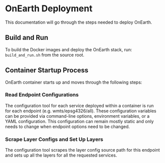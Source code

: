 # OnEarth Deployment

This documentation will go through the steps needed to deploy OnEarth.

## Build and Run

To build the Docker images and deploy the OnEarth stack, run:
`build_and_run.sh` from the source root.

## Container Startup Process

OnEarth container starts up and moves through the following steps:

### Read Endpoint Configurations

The configuration tool for each service deployed within a container is run for each endpoint (e.g. wmts/epsg4326/all). These configuration variables can be provided via command-line options, environment variables, or a YAML configuration. This configuration can remain mostly static and only needs to change when endpoint options need to be changed.

### Scrape Layer Configs and Set Up Layers
The configuration tool scrapes the layer config source path for this endpoint and sets up all the layers for all the requested services.
